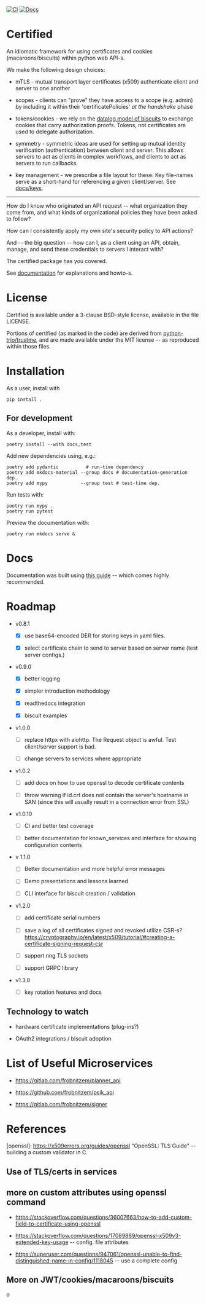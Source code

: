 [![CI](https://github.com/ORNL/certified/actions/workflows/python-package.yml/badge.svg)](https://github.com/ORNL/certified/actions)
[![Docs](https://readthedocs.org/projects/certified/badge/)](https://certified.readthedocs.io)
<!--[![Coverage](https://codecov.io/github/ORNL/certified/branch/main/graph/badge.svg)](https://app.codecov.io/gh/ORNL/certified)-->


# Certified

An idiomatic framework for using certificates
and cookies (macaroons/biscuits) within python web API-s.

We make the following design choices:

* mTLS - mutual transport layer certificates (x509) authenticate
  client and server to one another

* scopes - clients can "prove" they have access to a scope
  (e.g. admin) by including it within their 'certificatePolicies'
  *at the handshake* phase

* tokens/cookies - we rely on the [datalog model of biscuits](https://doc.biscuitsec.org/reference/datalog)
  to exchange cookies that carry authorization proofs.
  Tokens, not certificates are used to delegate authorization.

* symmetry - symmetric ideas are used for setting up
  mutual identity verification (authentication) between
  client and server.  This allows servers to act as clients
  in complex workflows, and clients to act as servers
  to run callbacks.

* key management - we prescribe a file layout for these.
  Key file-names serve as a short-hand for referencing a
  given client/server.  See [docs/keys](docs/keys.md).


---

How do I know who originated an API request -- what organization
they come from, and what kinds of organizational policies they have
been asked to follow?

How can I consistently apply my own site's security policy
to API actions?

And -- the big question -- how can I, as a client using an API,
obtain, manage, and send these credentials to servers I interact
with?

The certified package has you covered.


See [documentation](docs) for explanations and howto-s.

# License

Certified is available under a 3-clause BSD-style license,
available in the file LICENSE.

Portions of certified (as marked in the code) are derived
from [python-trio/trustme](https://github.com/python-trio/trustme),
and are made available under the MIT license
-- as reproduced within those files.

# Installation

As a user, install with

    pip install .

## For development

As a developer, install with:

    poetry install --with docs,test

Add new dependencies using, e.g.:

    poetry add pydantic          # run-time dependency
    poetry add mkdocs-material --group docs # documentation-generation dep.
    poetry add mypy            --group test # test-time dep.

Run tests with:

    poetry run mypy .
    poetry run pytest

Preview the documentation with:

    poetry run mkdocs serve &

# Docs

Documentation was built using [this guide](https://realpython.com/python-project-documentation-with-mkdocs/) -- which comes highly recommended.

# Roadmap

* v0.8.1

  - [x] use base64-encoded DER for storing keys in yaml files.

  - [x] select certificate chain to send to server based on
    server name (test server configs.)

* v0.9.0

  - [X] better logging

  - [X] simpler introduction methodology

  - [X] readthedocs integration

  - [X] biscuit examples

* v1.0.0

  - [ ] replace httpx with aiohttp. The Request object is awful.
    Test client/server support is bad.

  - [ ] change servers to services where appropriate

* v1.0.2

  - [ ] add docs on how to use openssl to decode certificate contents

  - [ ] throw warning if id.crt does not contain the server's
    hostname in SAN (since this will usually result in a connection error
    from SSL)

* v1.0.10

  - [ ] CI and better test coverage

  - [ ] better documentation for known\_services
        and interface for showing configuration contents

* v 1.1.0

  - [ ] Better documentation and more helpful error messages

  - [ ] Demo presentations and lessons learned

  - [ ] CLI interface for biscuit creation / validation

* v1.2.0

  - [ ] add certificate serial numbers

  - [ ] save a log of all certificates signed and revoked
    utilize CSR-s?
    https://cryptography.io/en/latest/x509/tutorial/#creating-a-certificate-signing-request-csr

  - [ ] support nng TLS sockets

  - [ ] support GRPC library

* v1.3.0

  - [ ] key rotation features and docs

## Technology to watch

- hardware certificate implementations (plug-ins?)

- OAuth2 integrations / biscuit adoption

# List of Useful Microservices

* <https://gitlab.com/frobnitzem/planner_api>

* <https://github.com/frobnitzem/psik_api>

* <https://gitlab.com/frobnitzem/signer>

# References

[mtls]: https://www.golinuxcloud.com/mutual-tls-authentication-mtls/ "Mutual TLS"

[x509]: https://cryptography.io/en/latest/x509/tutorial/#creating-a-certificate-signing-request-csr "Python x509 Cryptography HOWTO"

[openssl]: https://x509errors.org/guides/openssl "OpenSSL: TLS Guide" -- building a custom validator in C

[exts]: https://www.golinuxcloud.com/add-x509-extensions-to-certificate-openssl/ "Adding Extensions to x509"

[globus]: https://globus.stanford.edu/security.html

## Use of TLS/certs in services

[uvicorn]: https://github.com/encode/uvicorn/discussions/2307

[rucio transfers]: https://rucio.cern.ch/documentation/operator/transfers/transfers-overview/

[fts3 logging setup (enables TLS)]: https://fts3-docs.web.cern.ch/fts3-docs/docs/install/messaging.html

[fts3 tls]: https://fts3-docs.web.cern.ch/fts3-docs/docs/developers/tls_shenanigans.html

## more on custom attributes using openssl command

- https://stackoverflow.com/questions/36007663/how-to-add-custom-field-to-certificate-using-openssl

- https://stackoverflow.com/questions/17089889/openssl-x509v3-extended-key-usage -- config. file attributes

- https://superuser.com/questions/947061/openssl-unable-to-find-distinguished-name-in-config/1118045 -- use a complete config

## More on JWT/cookies/macaroons/biscuits

[scitokens]: https://scitokens.org/

[scitokens proposal]: https://scitokens.org/scitokens-proposal-public.pdf

[scitokens presentation]: https://scitokens.org/presentations/SciTokens-GDB-Oct-2017.pdf
o

[Indigo IAM JWT profiles]: https://indigo-iam.github.io/v/v1.9.0/docs/reference/configuration/jwt-profiles/

